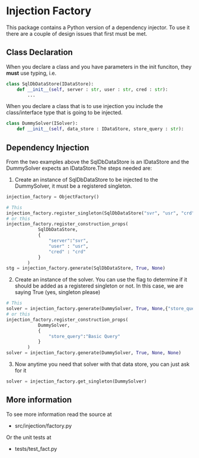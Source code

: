 # Injection Factory

This package contains a Python version of a dependency injector. To use it there are a couple of design issues that first must be met.

## Class Declaration
When you declare a class and you have parameters in the init funciton, they <b>must</b> use typing, i.e.

```python
class SqlDbDataStore(IDataStore):
    def __init__(self, server : str, user : str, cred : str):
        ...
```

When you declare a class that is to use injection you include the class/interface type that is going to be injected.

```python
class DummySolver(ISolver):
    def __init__(self, data_store : IDataStore, store_query : str):
```

## Dependency Injection
From the two examples above the SqlDbDataStore is an IDataStore and the DummySolver expects an IDataStore.The steps needed are:

1. Create an instance of SqlDbDataStore to be injected to the DummySolver, it must be a registered singleton.
```python
injection_factory = ObjectFactory()

# This 
injection_factory.register_singleton(SqlDbDataStore("svr", "usr", "crd"))
# or this
injection_factory.register_construction_props(
            SqlDbDataStore, 
            {
                "server":"svr",
                "user" : "usr",
                "cred" : "crd"
            }
        )
stg = injection_factory.generate(SqlDbDataStore, True, None)
```
2. Create an instance of the solver. You can use the flag to determine if it should be added as a registered singleton or not. In this case, we are saying True (yes, singleton please)
```python
# This
solver = injection_factory.generate(DummySolver, True, None,{"store_query" : "Basic Query"})
# or this
injection_factory.register_construction_props(
            DummySolver, 
            {
                "store_query":"Basic Query"
            }
        )
solver = injection_factory.generate(DummySolver, True, None, None)        
```
3. Now anytime you need that solver with that data store, you can just ask for it
```python
solver = injection_factory.get_singleton(DummySolver)        
```

## More information
To see more information read the source at 
- src/injection/factory.py

Or the unit tests at
- tests/test_fact.py